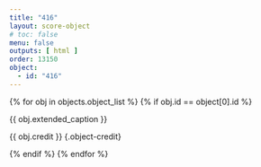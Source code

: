 ```yaml
---
title: "416"
layout: score-object
# toc: false
menu: false
outputs: [ html ]
order: 13150
object:
  - id: "416"
---
```


{% for obj in objects.object_list %}
{% if obj.id == object[0].id %}

{{ obj.extended_caption }}

{{ obj.credit }} {.object-credit}

{% endif %}
{% endfor %}
